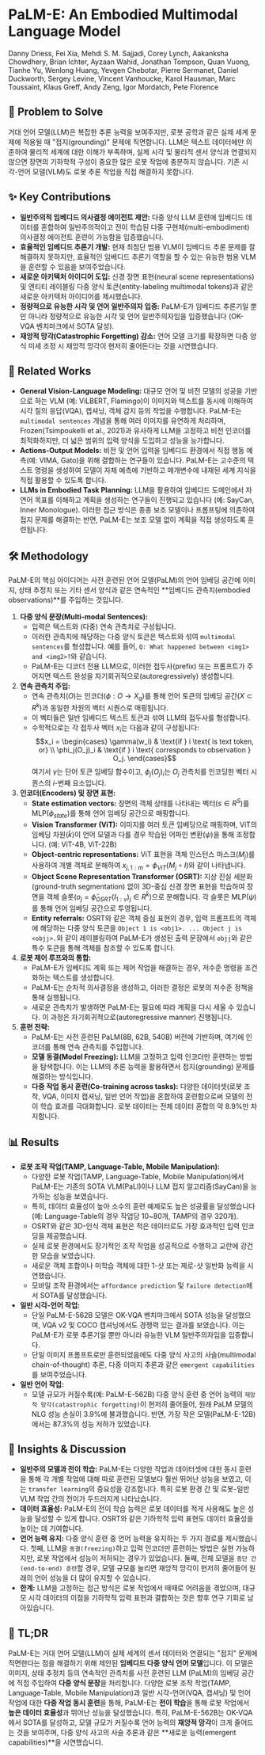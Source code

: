 # PaLM-E: An Embodied Multimodal Language Model

Danny Driess, Fei Xia, Mehdi S. M. Sajjadi, Corey Lynch, Aakanksha Chowdhery, Brian Ichter, Ayzaan Wahid, Jonathan Tompson, Quan Vuong, Tianhe Yu, Wenlong Huang, Yevgen Chebotar, Pierre Sermanet, Daniel Duckworth, Sergey Levine, Vincent Vanhoucke, Karol Hausman, Marc Toussaint, Klaus Greff, Andy Zeng, Igor Mordatch, Pete Florence

## 🧩 Problem to Solve

거대 언어 모델(LLM)은 복잡한 추론 능력을 보여주지만, 로봇 공학과 같은 실제 세계 문제에 적용될 때 "접지(grounding)" 문제에 직면합니다. LLM은 텍스트 데이터에만 의존하여 물리적 세계에 대한 이해가 부족하며, 실제 시각 및 물리적 센서 양식과 연결되지 않으면 장면의 기하학적 구성이 중요한 많은 로봇 작업에 충분하지 않습니다. 기존 시각-언어 모델(VLM)도 로봇 추론 작업을 직접 해결하지 못합니다.

## ✨ Key Contributions

- **일반주의적 임베디드 의사결정 에이전트 제안:** 다중 양식 LLM 훈련에 임베디드 데이터를 혼합하여 일반주의적이고 전이 학습된 다중 구현체(multi-embodiment) 의사결정 에이전트 훈련이 가능함을 입증했습니다.
- **효율적인 임베디드 추론기 개발:** 현재 최첨단 범용 VLM이 임베디드 추론 문제를 잘 해결하지 못하지만, 효율적인 임베디드 추론기 역할을 할 수 있는 유능한 범용 VLM을 훈련할 수 있음을 보여주었습니다.
- **새로운 아키텍처 아이디어 도입:** 신경 장면 표현(neural scene representations) 및 엔티티 레이블링 다중 양식 토큰(entity-labeling multimodal tokens)과 같은 새로운 아키텍처 아이디어를 제시했습니다.
- **정량적으로 유능한 시각 및 언어 일반주의자 입증:** PaLM-E가 임베디드 추론기일 뿐만 아니라 정량적으로 유능한 시각 및 언어 일반주의자임을 입증했습니다 (OK-VQA 벤치마크에서 SOTA 달성).
- **재앙적 망각(Catastrophic Forgetting) 감소:** 언어 모델 크기를 확장하면 다중 양식 미세 조정 시 재앙적 망각이 현저히 줄어든다는 것을 시연했습니다.

## 📎 Related Works

- **General Vision-Language Modeling:** 대규모 언어 및 비전 모델의 성공을 기반으로 하는 VLM (예: ViLBERT, Flamingo)이 이미지와 텍스트를 동시에 이해하여 시각 질의 응답(VQA), 캡셔닝, 객체 감지 등의 작업을 수행합니다. PaLM-E는 `multimodal sentences` 개념을 통해 여러 이미지를 유연하게 처리하며, Frozen(Tsimpoukelli et al., 2021)과 유사하게 LLM을 고정하고 비전 인코더를 최적화하지만, 더 넓은 범위의 입력 양식을 도입하고 성능을 능가합니다.
- **Actions-Output Models:** 비전 및 언어 입력을 임베디드 환경에서 직접 행동 예측(예: VIMA, Gato)을 위해 결합하는 연구들이 있습니다. PaLM-E는 고수준의 텍스트 명령을 생성하여 모델이 자체 예측에 기반하고 매개변수에 내재된 세계 지식을 직접 활용할 수 있도록 합니다.
- **LLMs in Embodied Task Planning:** LLM을 활용하여 임베디드 도메인에서 자연어 목표를 이해하고 계획을 생성하는 연구들이 진행되고 있습니다 (예: SayCan, Inner Monologue). 이러한 접근 방식은 종종 보조 모델이나 프롬프팅에 의존하여 접지 문제를 해결하는 반면, PaLM-E는 보조 모델 없이 계획을 직접 생성하도록 훈련됩니다.

## 🛠️ Methodology

PaLM-E의 핵심 아이디어는 사전 훈련된 언어 모델(PaLM)의 언어 임베딩 공간에 이미지, 상태 추정치 또는 기타 센서 양식과 같은 연속적인 **임베디드 관측치(embodied observations)**를 주입하는 것입니다.

1. **다중 양식 문장(Multi-modal Sentences):**
   - 입력은 텍스트와 (다중) 연속 관측치로 구성됩니다.
   - 이러한 관측치에 해당하는 다중 양식 토큰은 텍스트와 섞여 `multimodal sentences`를 형성합니다. 예를 들어, `Q: What happened between <img1> and <img2>?`와 같습니다.
   - PaLM-E는 디코더 전용 LLM으로, 이러한 접두사(prefix) 또는 프롬프트가 주어지면 텍스트 완성을 자기회귀적으로(autoregressively) 생성합니다.
2. **연속 관측치 주입:**
   - 연속 관측치($O$)는 인코더($\phi: O \rightarrow X_q$)를 통해 언어 토큰의 임베딩 공간($X \subset R^k$)과 동일한 차원의 벡터 시퀀스로 매핑됩니다.
   - 이 벡터들은 일반 임베디드 텍스트 토큰과 섞여 LLM의 접두사를 형성합니다.
   - 수학적으로는 각 접두사 벡터 $x_i$는 다음과 같이 구성됩니다:
     $$x_i = \begin{cases} \gamma(w_i) & \text{if } i \text{ is text token, or} \\ \phi_j(O_j)_i & \text{if } i \text{ corresponds to observation } O_j. \end{cases}$$
     여기서 $\gamma$는 단어 토큰 임베딩 함수이고, $\phi_j(O_j)_i$는 $O_j$ 관측치를 인코딩한 벡터 시퀀스의 $i$-번째 요소입니다.
3. **인코더(Encoders) 및 장면 표현:**
   - **State estimation vectors:** 장면의 객체 상태를 나타내는 벡터($s \in R^S$)를 MLP($\phi_{state}$)를 통해 언어 임베딩 공간으로 매핑합니다.
   - **Vision Transformer (ViT):** 이미지를 여러 토큰 임베딩으로 매핑하며, ViT의 임베딩 차원($\tilde{k}$)이 언어 모델과 다를 경우 학습된 어파인 변환($\psi$)을 통해 조정합니다. (예: ViT-4B, ViT-22B)
   - **Object-centric representations:** ViT 표현을 객체 인스턴스 마스크($M_j$)를 사용하여 개별 객체로 분해하여 $x_{j, 1:m} = \phi_{ViT}(M_j \circ I)$와 같이 나타냅니다.
   - **Object Scene Representation Transformer (OSRT):** 지상 진실 세분화(ground-truth segmentation) 없이 3D-중심 신경 장면 표현을 학습하여 장면을 객체 슬롯($o_j = \bar{\phi}_{OSRT}(I_{1:v})_j \in R^{\bar{k}}$)으로 분해합니다. 각 슬롯은 MLP($\psi$)를 통해 언어 임베딩 공간으로 투영됩니다.
   - **Entity referrals:** OSRT와 같은 객체 중심 표현의 경우, 입력 프롬프트의 객체에 해당하는 다중 양식 토큰을 `Object 1 is <obj1>. ... Object j is <objj>.`와 같이 레이블링하여 PaLM-E가 생성된 출력 문장에서 `objj`와 같은 특수 토큰을 통해 객체를 참조할 수 있도록 합니다.
4. **로봇 제어 루프와의 통합:**
   - PaLM-E가 임베디드 계획 또는 제어 작업을 해결하는 경우, 저수준 명령을 조건화하는 텍스트를 생성합니다.
   - PaLM-E는 순차적 의사결정을 생성하고, 이러한 결정은 로봇의 저수준 정책을 통해 실행됩니다.
   - 새로운 관측치가 발생하면 PaLM-E는 필요에 따라 계획을 다시 세울 수 있습니다. 이 과정은 자기회귀적으로(autoregressive manner) 진행됩니다.
5. **훈련 전략:**
   - PaLM-E는 사전 훈련된 PaLM(8B, 62B, 540B) 버전에 기반하며, 여기에 인코더를 통해 연속 관측치를 주입합니다.
   - **모델 동결(Model Freezing):** LLM을 고정하고 입력 인코더만 훈련하는 방법을 탐색합니다. 이는 LLM의 추론 능력을 활용하면서 접지(grounding) 문제를 해결하는 방식입니다.
   - **다중 작업 동시 훈련(Co-training across tasks):** 다양한 데이터셋(로봇 조작, VQA, 이미지 캡셔닝, 일반 언어 작업)을 혼합하여 훈련함으로써 모델의 전이 학습 효과를 극대화합니다. 로봇 데이터는 전체 데이터 혼합의 약 8.9%만 차지합니다.

## 📊 Results

- **로봇 조작 작업(TAMP, Language-Table, Mobile Manipulation):**
  - 다양한 로봇 작업(TAMP, Language-Table, Mobile Manipulation)에서 PaLM-E는 기존의 SOTA VLM(PaLI)이나 LLM 접지 알고리즘(SayCan)을 능가하는 성능을 보였습니다.
  - 특히, 데이터 효율성이 높아 소수의 훈련 예제로도 높은 성공률을 달성했습니다 (예: Language-Table의 경우 작업당 10~80개, TAMP의 경우 320개).
  - OSRT와 같은 3D-인식 객체 표현은 적은 데이터로도 가장 효과적인 입력 인코딩을 제공했습니다.
  - 실제 로봇 환경에서도 장기적인 조작 작업을 성공적으로 수행하고 교란에 강건한 모습을 보였습니다.
  - 새로운 객체 조합이나 미학습 객체에 대한 1-샷 또는 제로-샷 일반화 능력을 시연했습니다.
  - 모바일 조작 환경에서는 `affordance prediction` 및 `failure detection`에서 SOTA를 달성했습니다.
- **일반 시각-언어 작업:**
  - 단일 PaLM-E-562B 모델은 OK-VQA 벤치마크에서 SOTA 성능을 달성했으며, VQA v2 및 COCO 캡셔닝에서도 경쟁력 있는 결과를 보였습니다. 이는 PaLM-E가 로봇 추론기일 뿐만 아니라 유능한 VLM 일반주의자임을 입증합니다.
  - 단일 이미지 프롬프트로만 훈련되었음에도 다중 양식 사고의 사슬(multimodal chain-of-thought) 추론, 다중 이미지 추론과 같은 `emergent capabilities`를 보여주었습니다.
- **일반 언어 작업:**
  - 모델 규모가 커질수록(예: PaLM-E-562B) 다중 양식 훈련 중 언어 능력의 `재앙적 망각(catastrophic forgetting)`이 현저히 줄어들어, 원래 PaLM 모델의 NLG 성능 손실이 3.9%에 불과했습니다. 반면, 가장 작은 모델(PaLM-E-12B)에서는 87.3%의 성능 저하가 있었습니다.

## 🧠 Insights & Discussion

- **일반주의 모델과 전이 학습:** PaLM-E는 다양한 작업과 데이터셋에 대한 동시 훈련을 통해 각 개별 작업에 대해 따로 훈련된 모델보다 훨씬 뛰어난 성능을 보였고, 이는 `transfer learning`의 중요성을 강조합니다. 특히 로봇 환경 간 및 로봇-일반 VLM 작업 간의 전이가 두드러지게 나타났습니다.
- **데이터 효율성:** PaLM-E의 전이 학습 능력은 로봇 데이터를 적게 사용해도 높은 성능을 달성할 수 있게 합니다. OSRT와 같은 기하학적 입력 표현도 데이터 효율성을 높이는 데 기여합니다.
- **언어 능력 유지:** 다중 양식 훈련 중 언어 능력을 유지하는 두 가지 경로를 제시했습니다. 첫째, LLM을 `동결(freezing)`하고 입력 인코더만 훈련하는 방법은 실현 가능하지만, 로봇 작업에서 성능이 저하되는 경우가 있었습니다. 둘째, 전체 모델을 `종단 간(end-to-end) 훈련`할 경우, 모델 규모를 늘리면 재앙적 망각이 현저히 줄어들어 원래의 언어 성능을 더 많이 유지할 수 있습니다.
- **한계:** LLM을 고정하는 접근 방식은 로봇 작업에서 때때로 어려움을 겪었으며, 대규모 시각 데이터의 이점을 기하학적 입력 표현과 결합하는 것은 향후 연구 기회로 남아있습니다.

## 📌 TL;DR

PaLM-E는 거대 언어 모델(LLM)이 실제 세계의 센서 데이터와 연결되는 "접지" 문제에 직면한다는 점을 해결하기 위해 제안된 **임베디드 다중 양식 언어 모델**입니다. 이 모델은 이미지, 상태 추정치 등의 연속적인 관측치를 사전 훈련된 LLM (PaLM)의 임베딩 공간에 직접 주입하여 **다중 양식 문장**을 처리합니다. 다양한 로봇 조작 작업(TAMP, Language-Table, Mobile Manipulation)과 일반 시각-언어(VQA, 캡셔닝) 및 언어 작업에 대한 **다중 작업 동시 훈련**을 통해, PaLM-E는 **전이 학습**을 통해 로봇 작업에서 **높은 데이터 효율성**과 뛰어난 성능을 달성했습니다. 특히, PaLM-E-562B는 OK-VQA에서 SOTA를 달성하고, 모델 규모가 커질수록 언어 능력의 **재앙적 망각**이 크게 줄어드는 것을 보여주며, 다중 양식 사고의 사슬 추론과 같은 **새로운 능력(emergent capabilities)**을 시연했습니다.

